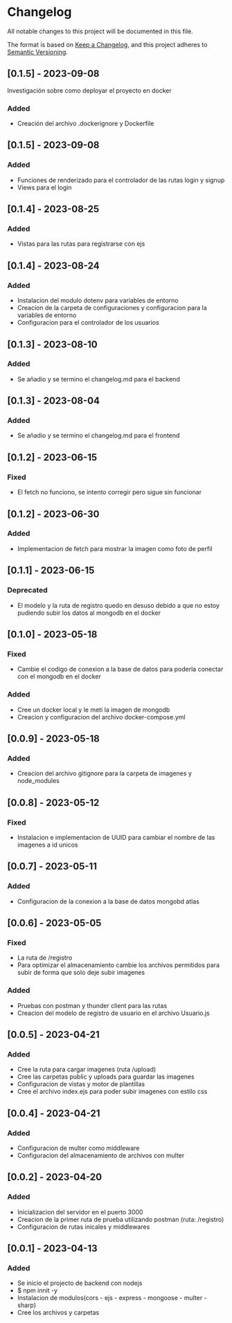 # Changelog

All notable changes to this project will be documented in this file.

The format is based on [Keep a Changelog](https://keepachangelog.com/en/1.0.0/),
and this project adheres to [Semantic Versioning](https://semver.org/spec/v2.0.0.html).

## [0.1.5] - 2023-09-08

Investigación sobre como deployar el proyecto en docker 

### Added

- Creación del archivo .dockerignore y Dockerfile

## [0.1.5] - 2023-09-08     

### Added

- Funciones de renderizado para el controlador de las rutas login y signup
- Views para el login 


## [0.1.4] - 2023-08-25     

### Added

- Vistas para las rutas para registrarse con ejs

## [0.1.4] - 2023-08-24     

### Added

- Instalacion del modulo dotenv para variables de entorno
- Creacion de la carpeta de configuraciones y configuracion para la variables de entorno
- Configuracion para el controlador de los usuarios

## [0.1.3] - 2023-08-10 

### Added

- Se añadio y se termino el changelog.md para el backend

## [0.1.3] - 2023-08-04     

### Added

- Se añadio y se termino el changelog.md para el frontend

## [0.1.2] - 2023-06-15     

### Fixed

- El fetch no funciono, se intento corregir pero sigue sin funcionar

## [0.1.2] - 2023-06-30     

### Added

- Implementacion de fetch para mostrar la imagen como foto de perfil

## [0.1.1] - 2023-06-15     

### Deprecated

- El modelo y la ruta de registro quedo en desuso debido a que no estoy pudiendo subir los datos al mongodb en el docker

## [0.1.0] - 2023-05-18

### Fixed

- Cambie el codigo de conexion a la base de datos para poderla conectar con el mongodb en el docker

### Added

- Cree un docker local y le meti la imagen de mongodb
- Creacion y configuracion del archivo docker-compose.yml

## [0.0.9] - 2023-05-18

### Added

- Creacion del archivo gitignore para la carpeta de imagenes y node_modules

## [0.0.8] - 2023-05-12

### Fixed

- Instalacion e implementacion de UUID para cambiar el nombre de las imagenes a id unicos

## [0.0.7] - 2023-05-11

### Added

- Configuracion de la conexion a la base de datos mongobd atlas

## [0.0.6] - 2023-05-05

### Fixed

- La ruta de /registro
- Para optimizar el almacenamiento cambie los archivos permitidos para subir de forma que solo deje subir imagenes

### Added

- Pruebas con postman y thunder client para las rutas
- Creacion del modelo de registro de usuario en el archivo Usuario.js

## [0.0.5] - 2023-04-21

### Added

- Cree la ruta para cargar imagenes (ruta /upload)
- Cree las carpetas public y uploads para guardar las imagenes
- Configuracion de vistas y motor de plantillas
- Cree el archivo index.ejs para poder subir imagenes con estilo css

## [0.0.4] - 2023-04-21

### Added

- Configuracion de multer como middleware
- Configuracion del almacenamiento de archivos con multer

## [0.0.2] - 2023-04-20

### Added

- Inicializacion del servidor en el puerto 3000 
- Creacion de la primer ruta de prueba utilizando postman (ruta: /registro)
- Configuracion de rutas inicales y middlewares

## [0.0.1] - 2023-04-13

### Added

- Se inicio el projecto de backend con nodejs
- $ npm innit -y
- Instalacion de modulos(cors - ejs - express - mongoose - multer - sharp)
- Cree los archivos y carpetas